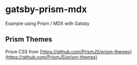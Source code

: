 # gatsby-prism-mdx

Example using Prism / MDX with Gatsby

## Prism Themes

Prism CSS from [https://github.com/PrismJS/prism-themes](https://github.com/PrismJS/prism-themes)
